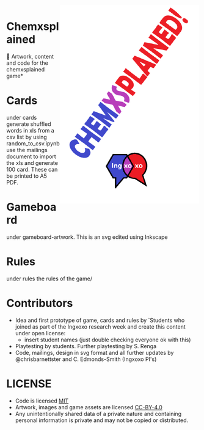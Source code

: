 <img align="right" src="chemxsplained.png">

# Chemxsplained 
:game_die: Artwork, content and code for the chemxsplained game*

# Cards 
under cards
generate shuffled words in xls from a csv list by using random_to_csv.ipynb
use the mailings document to import the xls and generate 100 card. These can be printed to A5 PDF.

# Gameboard
under gameboard-artwork.
This is an svg edited using Inkscape

# Rules
under rules
the rules of the game/

# Contributors

- Idea and first prototype of game, cards and rules by `Students who joined as part of the Ingxoxo research week and create this content under open license:
  - insert student names (just double checking everyone ok with this)
- Playtesting by students. Further playtesting by S. Renga
- Code, mailings, design in svg format and all further updates by @chrisbarnettster and C. Edmonds-Smith (Ingxoxo PI's)


# LICENSE

- Code is licensed [MIT](https://choosealicense.com/licenses/mit/)
- Artwork, images and game assets are licensed  [CC-BY-4.0](https://choosealicense.com/licenses/cc-by-sa-4.0/)
- Any unintentionally shared data of a private nature and containing personal information is private and may not be copied or distributed.

